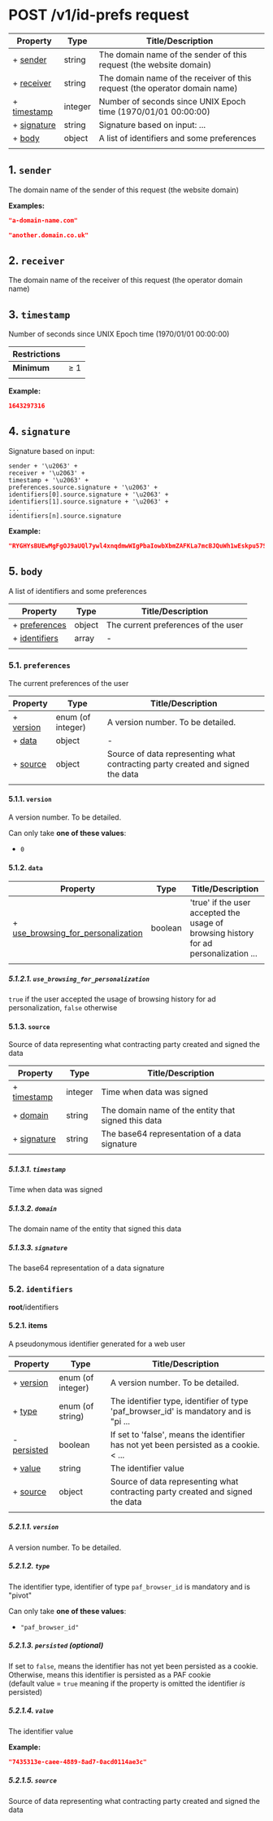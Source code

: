 # POST /v1/id-prefs request

| Property                   | Type    | Title/Description                                                          |
| -------------------------- | ------- | -------------------------------------------------------------------------- |
| + [sender](#sender )       | string  | The domain name of the sender of this request (the website domain)         |
| + [receiver](#receiver )   | string  | The domain name of the receiver of this request (the operator domain name) |
| + [timestamp](#timestamp ) | integer | Number of seconds since UNIX Epoch time (1970/01/01 00:00:00)              |
| + [signature](#signature ) | string  | Signature based on input: ...                                              |
| + [body](#body )           | object  | A list of identifiers and some preferences                                 |
|                            |         |                                                                            |

## <a name="sender"></a>1. `sender`

The domain name of the sender of this request (the website domain)

**Examples:** 

```json
"a-domain-name.com"
```

```json
"another.domain.co.uk"
```

## <a name="receiver"></a>2. `receiver`

The domain name of the receiver of this request (the operator domain name)

## <a name="timestamp"></a>3. `timestamp`

Number of seconds since UNIX Epoch time (1970/01/01 00:00:00)

| Restrictions |        |
| ------------ | ------ |
| **Minimum**  | &ge; 1 |
|              |        |

**Example:** 

```json
1643297316
```

## <a name="signature"></a>4. `signature`

Signature based on input:
```
sender + '\u2063' +
receiver + '\u2063' +
timestamp + '\u2063' +
preferences.source.signature + '\u2063' +
identifiers[0].source.signature + '\u2063' +
identifiers[1].source.signature + '\u2063' +
...
identifiers[n].source.signature
```

**Example:** 

```json
"RYGHYsBUEwMgFgOJ9aUQl7ywl4xnqdmwWIgPbaIowbXbmZAFKLa7mcBJQuWh1wEskpu57SHn2mmCF6V5+cESgw=="
```

## <a name="body"></a>5. `body`

A list of identifiers and some preferences

| Property                            | Type   | Title/Description                   |
| ----------------------------------- | ------ | ----------------------------------- |
| + [preferences](#body_preferences ) | object | The current preferences of the user |
| + [identifiers](#body_identifiers ) | array  | -                                   |
|                                     |        |                                     |

### <a name="body_preferences"></a>5.1. `preferences`

The current preferences of the user

| Property                                | Type              | Title/Description                                                              |
| --------------------------------------- | ----------------- | ------------------------------------------------------------------------------ |
| + [version](#body_preferences_version ) | enum (of integer) | A version number. To be detailed.                                              |
| + [data](#body_preferences_data )       | object            | -                                                                              |
| + [source](#body_preferences_source )   | object            | Source of data representing what contracting party created and signed the data |
|                                         |                   |                                                                                |

#### <a name="body_preferences_version"></a>5.1.1. `version`

A version number. To be detailed.

Can only take **one of these values**:
* `0`

#### <a name="body_preferences_data"></a>5.1.2. `data`

| Property                                                                                       | Type    | Title/Description                                                                    |
| ---------------------------------------------------------------------------------------------- | ------- | ------------------------------------------------------------------------------------ |
| + [use_browsing_for_personalization](#body_preferences_data_use_browsing_for_personalization ) | boolean | 'true' if the user accepted the usage of browsing history for ad personalization ... |
|                                                                                                |         |                                                                                      |

##### <a name="body_preferences_data_use_browsing_for_personalization"></a>5.1.2.1. `use_browsing_for_personalization`

`true` if the user accepted the usage of browsing history for ad personalization, `false` otherwise

#### <a name="body_preferences_source"></a>5.1.3. `source`

Source of data representing what contracting party created and signed the data

| Property                                           | Type    | Title/Description                                   |
| -------------------------------------------------- | ------- | --------------------------------------------------- |
| + [timestamp](#body_preferences_source_timestamp ) | integer | Time when data was signed                           |
| + [domain](#body_preferences_source_domain )       | string  | The domain name of the entity that signed this data |
| + [signature](#body_preferences_source_signature ) | string  | The base64 representation of a data signature       |
|                                                    |         |                                                     |

##### <a name="body_preferences_source_timestamp"></a>5.1.3.1. `timestamp`

Time when data was signed

##### <a name="body_preferences_source_domain"></a>5.1.3.2. `domain`

The domain name of the entity that signed this data

##### <a name="body_preferences_source_signature"></a>5.1.3.3. `signature`

The base64 representation of a data signature

### <a name="body_identifiers"></a>5.2. `identifiers`

__root__/identifiers

<!--
| Each item of this array must be            | Description                                        |
| ------------------------------------------ | -------------------------------------------------- |
| [identifier.json](#body_identifiers_items) | A pseudonymous identifier generated for a web user |
|                                            |                                                    |

-->

#### <a name="autogenerated_heading_6"></a>5.2.1. items

A pseudonymous identifier generated for a web user

| Property                                          | Type              | Title/Description                                                                    |
| ------------------------------------------------- | ----------------- | ------------------------------------------------------------------------------------ |
| + [version](#body_identifiers_items_version )     | enum (of integer) | A version number. To be detailed.                                                    |
| + [type](#body_identifiers_items_type )           | enum (of string)  | The identifier type, identifier of type 'paf_browser_id' is mandatory and is "pi ... |
| - [persisted](#body_identifiers_items_persisted ) | boolean           | If set to 'false', means the identifier has not yet been persisted as a cookie.< ... |
| + [value](#body_identifiers_items_value )         | string            | The identifier value                                                                 |
| + [source](#body_identifiers_items_source )       | object            | Source of data representing what contracting party created and signed the data       |
|                                                   |                   |                                                                                      |

##### <a name="body_identifiers_items_version"></a>5.2.1.1. `version`

A version number. To be detailed.

##### <a name="body_identifiers_items_type"></a>5.2.1.2. `type`

The identifier type, identifier of type `paf_browser_id` is mandatory and is "pivot"

Can only take **one of these values**:
* `"paf_browser_id"`

##### <a name="body_identifiers_items_persisted"></a>5.2.1.3. `persisted`      (optional)

If set to `false`, means the identifier has not yet been persisted as a cookie.<br>Otherwise, means this identifier is persisted as a PAF cookie<br>(default value = `true` meaning if the property is omitted the identifier *is* persisted)

##### <a name="body_identifiers_items_value"></a>5.2.1.4. `value`

The identifier value

**Example:** 

```json
"7435313e-caee-4889-8ad7-0acd0114ae3c"
```

##### <a name="body_identifiers_items_source"></a>5.2.1.5. `source`

Source of data representing what contracting party created and signed the data

